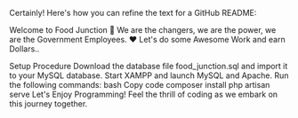 
Certainly! Here's how you can refine the text for a GitHub README:

Welcome to Food Junction 🍔
We are the changers, we are the power, we are the Government Employees. ❤️ Let's do some Awesome Work and earn Dollars..

Setup Procedure
Download the database file food_junction.sql and import it to your MySQL database.
Start XAMPP and launch MySQL and Apache.
Run the following commands:
bash
Copy code
composer install
php artisan serve
Let's Enjoy Programming!
Feel the thrill of coding as we embark on this journey together.
